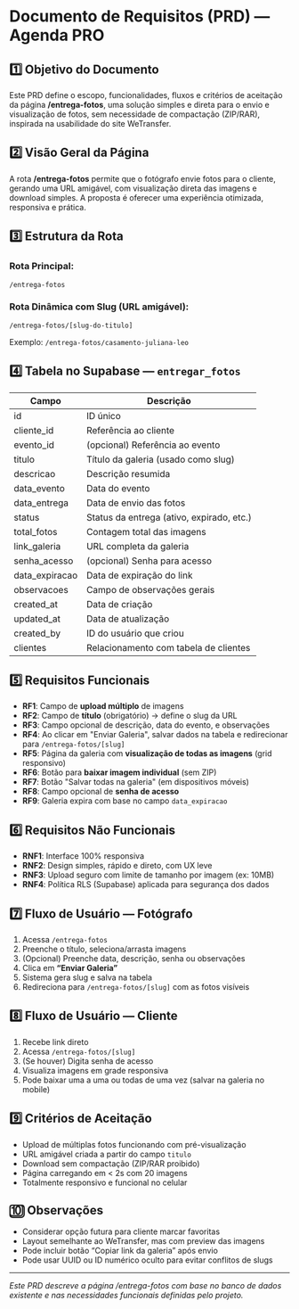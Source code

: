 # Documento de Requisitos (PRD) — Agenda PRO

## 1️⃣ Objetivo do Documento

Este PRD define o escopo, funcionalidades, fluxos e critérios de aceitação da página **/entrega-fotos**, uma solução simples e direta para o envio e visualização de fotos, sem necessidade de compactação (ZIP/RAR), inspirada na usabilidade do site WeTransfer.

## 2️⃣ Visão Geral da Página

A rota **/entrega-fotos** permite que o fotógrafo envie fotos para o cliente, gerando uma URL amigável, com visualização direta das imagens e download simples. A proposta é oferecer uma experiência otimizada, responsiva e prática.

## 3️⃣ Estrutura da Rota

### Rota Principal:

```
/entrega-fotos
```

### Rota Dinâmica com Slug (URL amigável):

```
/entrega-fotos/[slug-do-titulo]
```

Exemplo: `/entrega-fotos/casamento-juliana-leo`

## 4️⃣ Tabela no Supabase — `entregar_fotos`

| Campo           | Descrição                                 |
| --------------- | ----------------------------------------- |
| id              | ID único                                  |
| cliente\_id     | Referência ao cliente                     |
| evento\_id      | (opcional) Referência ao evento           |
| titulo          | Título da galeria (usado como slug)       |
| descricao       | Descrição resumida                        |
| data\_evento    | Data do evento                            |
| data\_entrega   | Data de envio das fotos                   |
| status          | Status da entrega (ativo, expirado, etc.) |
| total\_fotos    | Contagem total das imagens                |
| link\_galeria   | URL completa da galeria                   |
| senha\_acesso   | (opcional) Senha para acesso              |
| data\_expiracao | Data de expiração do link                 |
| observacoes     | Campo de observações gerais               |
| created\_at     | Data de criação                           |
| updated\_at     | Data de atualização                       |
| created\_by     | ID do usuário que criou                   |
| clientes        | Relacionamento com tabela de clientes     |

## 5️⃣ Requisitos Funcionais

* **RF1**: Campo de **upload múltiplo** de imagens
* **RF2**: Campo de **título** (obrigatório) → define o slug da URL
* **RF3**: Campo opcional de descrição, data do evento, e observações
* **RF4**: Ao clicar em "Enviar Galeria", salvar dados na tabela e redirecionar para `/entrega-fotos/[slug]`
* **RF5**: Página da galeria com **visualização de todas as imagens** (grid responsivo)
* **RF6**: Botão para **baixar imagem individual** (sem ZIP)
* **RF7**: Botão "Salvar todas na galeria" (em dispositivos móveis)
* **RF8**: Campo opcional de **senha de acesso**
* **RF9**: Galeria expira com base no campo `data_expiracao`

## 6️⃣ Requisitos Não Funcionais

* **RNF1**: Interface 100% responsiva
* **RNF2**: Design simples, rápido e direto, com UX leve
* **RNF3**: Upload seguro com limite de tamanho por imagem (ex: 10MB)
* **RNF4**: Política RLS (Supabase) aplicada para segurança dos dados

## 7️⃣ Fluxo de Usuário — Fotógrafo

1. Acessa `/entrega-fotos`
2. Preenche o título, seleciona/arrasta imagens
3. (Opcional) Preenche data, descrição, senha ou observações
4. Clica em **“Enviar Galeria”**
5. Sistema gera slug e salva na tabela
6. Redireciona para `/entrega-fotos/[slug]` com as fotos visíveis

## 8️⃣ Fluxo de Usuário — Cliente

1. Recebe link direto
2. Acessa `/entrega-fotos/[slug]`
3. (Se houver) Digita senha de acesso
4. Visualiza imagens em grade responsiva
5. Pode baixar uma a uma ou todas de uma vez (salvar na galeria no mobile)

## 9️⃣ Critérios de Aceitação

* Upload de múltiplas fotos funcionando com pré-visualização
* URL amigável criada a partir do campo `titulo`
* Download sem compactação (ZIP/RAR proibido)
* Página carregando em < 2s com 20 imagens
* Totalmente responsivo e funcional no celular

## 🔟 Observações

* Considerar opção futura para cliente marcar favoritas
* Layout semelhante ao WeTransfer, mas com preview das imagens
* Pode incluir botão “Copiar link da galeria” após envio
* Pode usar UUID ou ID numérico oculto para evitar conflitos de slugs

---

*Este PRD descreve a página /entrega-fotos com base no banco de dados existente e nas necessidades funcionais definidas pelo projeto.*
